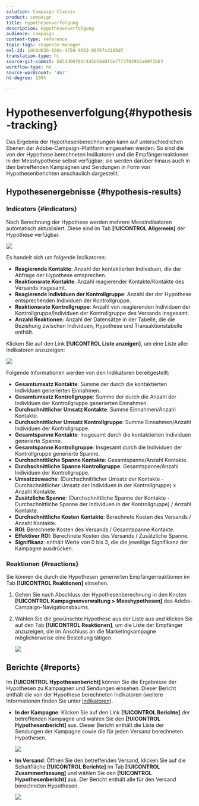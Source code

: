 ```yaml
---
solution: Campaign Classic
product: campaign
title: Hypothesenverfolgung
description: Hypothesenverfolgung
audience: campaign
content-type: reference
topic-tags: response-manager
exl-id: 1dc6d03b-698c-4750-9563-0676fcd185df
translation-type: ht
source-git-commit: 6854d06f8dc445b56ddfde7777f02916a60f2b63
workflow-type: ht
source-wordcount: '467'
ht-degree: 100%

---
```


# Hypothesenverfolgung{#hypothesis-tracking}

Das Ergebnis der Hypothesenberechnungen kann auf unterschiedlichen Ebenen der Adobe-Campaign-Plattform eingesehen werden. So sind die von der Hypothese berechneten Indikatoren und die Empfängerreaktionen in der Messhypothese selbst verfügbar; sie werden darüber hinaus auch in den betreffenden Kampagnen und Sendungen in Form von Hypothesenberichten anschaulich dargestellt.

## Hypothesenergebnisse {#hypothesis-results}

### Indicators {#indicators}

Nach Berechnung der Hypothese werden mehrere Messindikatoren automatisch aktualisiert. Diese sind im Tab **[!UICONTROL Allgemein]** der Hypothese verfügbar.

![](assets/response_hypothesis_delivery_example_010.png)

Es handelt sich um folgende Indikatoren:

* **Reagierende Kontakte**: Anzahl der kontaktierten Individuen, die der Abfrage der Hypothese entsprechen.
* **Reaktionsrate Kontakte**: Anzahl reagierender Kontakte/Kontakte des Versands insgesamt.
* **Reagierende Individuen der Kontrollgruppe**: Anzahl der der Hypothese entsprechenden Individuen der Kontrollgruppe.
* **Reaktionsrate Kontrollgruppe**: Anzahl von reagierenden Individuen der Kontrollgruppe/Individuen der Kontrollgruppe des Versands insgesamt.
* **Anzahl Reaktionen**: Anzahl der Datensätze in der Tabelle, die die Beziehung zwischen Individuen, Hypothese und Transaktionstabelle enthält.

Klicken Sie auf den Link **[!UICONTROL Liste anzeigen]**, um eine Liste aller Indikatoren anzuzeigen:

![](assets/response_hypothesis_indicators_002.png)

Folgende Informationen werden von den Indikatoren bereitgestellt:

* **Gesamtumsatz Kontakte**: Summe der durch die kontaktierten Individuen generierten Einnahmen.
* **Gesamtumsatz Kontrollgruppe**: Summe der durch die Anzahl der Individuen der Kontrollgruppe generierten Einnahmen.
* **Durchschnittlicher Umsatz Kontakte**: Summe Einnahmen/Anzahl Kontakte.
* **Durchschnittlicher Umsatz Kontrollgruppe**: Summe Einnahmen/Anzahl Individuen der Kontrollgruppe.
* **Gesamtspanne Kontakte**: Insgesamt durch die kontaktierten Individuen generierte Spanne.
* **Gesamtspanne Kontrollgruppe**: Insgesamt durch die Individuen der Kontrollgruppe generierte Spanne.
* **Durchschnittliche Spanne Kontakte**: Gesamtspanne/Anzahl Kontakte.
* **Durchschnittliche Spanne Kontrollgruppe**: Gesamtspanne/Anzahl Individuen der Kontrollgruppe.
* **Umsatzzuwachs**: (Durchschnittlicher Umsatz der Kontakte - Durchschnittlicher Umsatz der Individuen in der Kontrollgruppe) x Anzahl Kontakte.
* **Zusätzliche Spanne**: (Durchschnittliche Spanne der Kontakte - Durchschnittliche Spanne der Individuen in der Kontrollgruppe) / Anzahl Kontakte.
* **Durchschnittliche Kosten Kontakte**: Berechnete Kosten des Versands / Anzahl Kontakte.
* **ROI**: Berechnete Kosten des Versands / Gesamtspanne Kontakte.
* **Effektiver ROI**: Berechnete Kosten des Versands / Zusätzliche Spanne.
* **Signifikanz**: enthält Werte von 0 bis 3, die die jeweilige Signifikanz der Kampagne ausdrücken.

### Reaktionen {#reactions}

Sie können die durch die Hypothesen generierten Empfängerreaktionen im Tab **[!UICONTROL Reaktionen]** einsehen.

1. Gehen Sie nach Abschluss der Hypothesenberechnung in den Knoten **[!UICONTROL Kampagnenverwaltung > Messhypothesen]** des Adobe-Campaign-Navigationsbaums.
1. Wählen Sie die gewünschte Hypothese aus der Liste aus und klicken Sie auf den Tab **[!UICONTROL Reaktionen]**, um die Liste der Empfänger anzuzeigen, die im Anschluss an die Marketingkampagne möglicherweise eine Bestellung tätigen.

   ![](assets/response_hypothesis_reactions_001.png)

## Berichte {#reports}

Im **[!UICONTROL Hypothesenbericht]** können Sie die Ergebnisse der Hypothesen zu Kampagnen und Sendungen einsehen. Dieser Bericht enthält die von der Hypothese berechneten Indikatoren (weitere Informationen finden Sie unter [Indikatoren](#indicators)).

* **In der Kampagne**: Klicken Sie auf den Link **[!UICONTROL Berichte]** der betreffenden Kampagne und wählen Sie den **[!UICONTROL Hypothesenbericht]** aus. Dieser Bericht enthält die Liste der Sendungen der Kampagne sowie die für jeden Versand berechneten Hypothesen.

   ![](assets/response_hypothesis_campaign_report_001.png)

* **Im Versand**: Öffnen Sie den betreffenden Versand, klicken Sie auf die Schaltfläche **[!UICONTROL Berichte]** im Tab **[!UICONTROL Zusammenfassung]** und wählen Sie den **[!UICONTROL Hypothesenbericht]** aus. Der Bericht enthält alle für den Versand berechneten Hypothesen.

   ![](assets/response_hypothesis_delivery_report_001.png)
